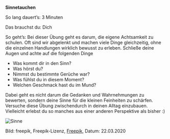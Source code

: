 **Sinnetauchen**

So lang dauert’s: 3 Minuten

Das brauchst du: Dich 

So geht’s: Bei dieser Übung geht es darum, die eigene Achtsamkeit zu schulen. Oft sind wir abgelenkt und machen viele Dinge gleichzeitig, ohne die einzelnen Handlungen wirklich bewusst zu erleben. Schließe deine Augen und achte auf die folgenden Dinge 
- Was kommt dir in den Sinn?
- Was hörst du?
- Nimmst du bestimmte Gerüche war?
- Was fühlst du in diesem Moment?
- Welchen Geschmack hast du im Mund?

Dabei geht es nicht darum die Gedanken und Wahrnehmungen zu bewerten, sondern deine Sinne für die kleinen Feinheiten zu schärfen. Versuche diese Übung zwischendurch in deinen Alltag einzubauen. Vielleicht erlebst du so manches aus einer anderen Perspektive als bisher :) 

![Sinne](https://image.freepik.com/vektoren-kostenlos/fuenf-sinne-ikonen_23-2147537613.jpg)

Bild: freepik, Freepik-Lizenz, [Freepik](https://de.freepik.com/vektoren-kostenlos/fuenf-sinne-ikonen_837465.htm#page=1&query=sinne&position=4), Datum: 22.03.2020

